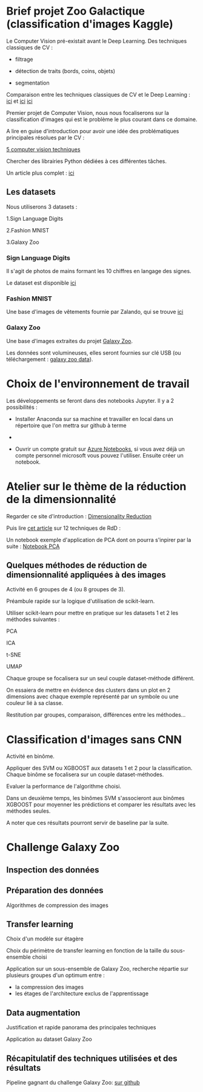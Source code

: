 # Brief projet Zoo Galactique (classification d'images Kaggle)

Le Computer Vision pré-existait avant le Deep Learning.
Des techniques classiques de CV :

* filtrage

* détection de traits (bords, coins, objets)

* segmentation

Comparaison entre les techniques classiques de CV et le Deep Learning :
[ici](https://towardsdatascience.com/deep-learning-vs-classical-machine-learning-9a42c6d48aa) et 
[ici](https://zbigatron.com/has-deep-learning-superseded-traditional-computer-vision-techniques/)
[ici](https://www.cs.swarthmore.edu/~meeden/cs81/f15/papers/Andy.pdf)


Premier projet de Computer Vision, nous nous focaliserons sur la classification d'images qui est le problème le plus courant dans ce domaine.

A lire en guise d'introduction pour avoir une idée des problématiques principales résolues par le CV :

[5 computer vision techniques](https://heartbeat.fritz.ai/the-5-computer-vision-techniques-that-will-change-how-you-see-the-world-1ee19334354b)

Chercher des librairies Python dédiées à ces différentes tâches.

Un article plus complet : [ici](https://medium.com/overture-ai/part-2-overview-of-computer-vision-methods-69c56843c567)


## Les datasets

Nous utiliserons 3 datasets :

1.Sign Language Digits

2.Fashion MNIST

3.Galaxy Zoo

### Sign Language Digits

Il s'agit de photos de mains formant les 10 chiffres en langage des signes.

Le dataset est disponible [ici](https://www.kaggle.com/hamishdickson/preprocessing-images-with-dimensionality-reduction/data)

### Fashion MNIST

Une base d'images de vêtements fournie par Zalando, qui se trouve [ici](https://www.kaggle.com/zalando-research/fashionmnist)

### Galaxy Zoo

Une base d'images extraites du projet [Galaxy Zoo](https://www.zooniverse.org/projects/zookeeper/galaxy-zoo/).

Les données sont volumineuses, elles seront fournies sur clé USB (ou téléchargement :
[galaxy zoo data](https://www.kaggle.com/c/galaxy-zoo-the-galaxy-challenge/data)).


# 

# Choix de l'environnement de travail

Les développements se feront dans des notebooks Jupyter. Il y a 2 possibilités :

- Installer Anaconda sur sa machine et travailler en local dans un répertoire que l'on mettra sur github à terme
-

- Ouvrir un compte gratuit sur [Azure Notebooks](https://notebooks.azure.com/), si vous avez déjà un compte personnel microsoft vous pouvez l'utiliser. Ensuite créer un notebook.

# Atelier sur le thème de la réduction de la dimensionnalité

Regarder ce site d'introduction : [Dimensionality Reduction](https://idyll.pub/post/dimensionality-reduction-293e465c2a3443e8941b016d/)

Puis lire [cet article](https://www.analyticsvidhya.com/blog/2018/08/dimensionality-reduction-techniques-python/)
 sur 12 techniques de RdD :

Un notebook exemple d'application de PCA dont on pourra s'inpirer par la suite : [Notebook PCA](https://www.kaggle.com/hamishdickson/preprocessing-images-with-dimensionality-reduction)

## Quelques méthodes de réduction de dimensionnalité appliquées à des images

Activité en 6 groupes de 4 (ou 8 groupes de 3).

Préambule rapide sur la logique d'utilisation de scikit-learn.

Utiliser scikit-learn pour mettre en pratique sur les datasets 1 et 2 les méthodes suivantes :

PCA

ICA

t-SNE

UMAP

Chaque groupe se focalisera sur un seul couple dataset-méthode différent.

On essaiera de mettre en évidence des clusters dans un plot en 2 dimensions avec chaque exemple représenté par un symbole ou une couleur lié à sa classe.

Restitution par groupes, comparaison, différences entre les méthodes...

# Classification d'images sans CNN

Activité en binôme.

Appliquer des SVM ou XGBOOST aux datasets 1 et 2 pour la classification. Chaque binôme se focalisera sur un couple dataset-méthodes.

Evaluer la performance de l'algorithme choisi.

Dans un deuxième temps, les binômes SVM s'associeront aux binômes XGBOOST pour moyenner les prédictions et comparer les résultats avec les méthodes seules.

A noter que ces résultats pourront servir de baseline par la suite.


# Challenge Galaxy Zoo

## Inspection des données


## Préparation des données

Algorithmes de compression des images

## Transfer learning

Choix d'un modèle sur étagère

Choix du périmètre de transfer learning en fonction de la taille du sous-ensemble choisi

Application sur un sous-ensemble de Galaxy Zoo, recherche répartie sur plusieurs groupes d'un optimum entre :

* la compression des images
* les étages de l'architecture exclus de l'apprentissage

## Data augmentation

Justification et rapide panorama des principales techniques

Application au dataset Galaxy Zoo


## Récapitulatif des techniques utilisées et des résultats

Pipeline gagnant du challenge Galaxy Zoo: [sur github](https://github.com/benanne/kaggle-galaxies/blob/master/doc/documentation.pdf)
